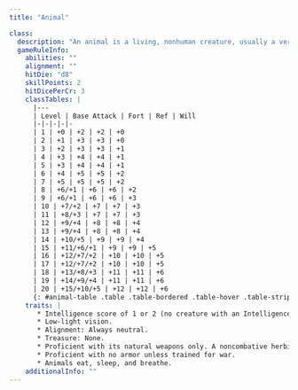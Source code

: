 ```yaml
---
title: "Animal"

class:
  description: "An animal is a living, nonhuman creature, usually a vertebrate with no magical abilities and no innate capacity for language or culture."
  gameRuleInfo:
    abilities: ""
    alignment: ""
    hitDie: "d8"
    skillPoints: 2
    hitDicePerCr: 3
    classTables: |
      |---
      | Level | Base Attack | Fort | Ref | Will
      |-|-|-|-|-
      | 1 | +0 | +2 | +2 | +0
      | 2 | +1 | +3 | +3 | +0
      | 3 | +2 | +3 | +3 | +1
      | 4 | +3 | +4 | +4 | +1
      | 5 | +3 | +4 | +4 | +1
      | 6 | +4 | +5 | +5 | +2
      | 7 | +5 | +5 | +5 | +2
      | 8 | +6/+1 | +6 | +6 | +2
      | 9 | +6/+1 | +6 | +6 | +3
      | 10 | +7/+2 | +7 | +7 | +3
      | 11 | +8/+3 | +7 | +7 | +3
      | 12 | +9/+4 | +8 | +8 | +4
      | 13 | +9/+4 | +8 | +8 | +4
      | 14 | +10/+5 | +9 | +9 | +4
      | 15 | +11/+6/+1 | +9 | +9 | +5
      | 16 | +12/+7/+2 | +10 | +10 | +5
      | 17 | +12/+7/+2 | +10 | +10 | +5
      | 18 | +13/+8/+3 | +11 | +11 | +6
      | 19 | +14/+9/+4 | +11 | +11 | +6
      | 20 | +15/+10/+5 | +12 | +12 | +6
      {: #animal-table .table .table-bordered .table-hover .table-striped data-caption="Table: Animals" }
    traits: |
       * Intelligence score of 1 or 2 (no creature with an Intelligence score of 3 or higher can be an animal).
       * Low-light vision.
       * Alignment: Always neutral.
       * Treasure: None.
       * Proficient with its natural weapons only. A noncombative herbivore uses its natural weapons as a secondary attack. Such attacks are made with a -5 penalty on the creature's attack rolls, and the animal receives only &#189; its Strength modifier as a damage adjustment.
       * Proficient with no armor unless trained for war.
       * Animals eat, sleep, and breathe.
    additionalInfo: ""
---
```

